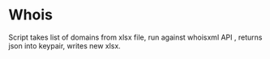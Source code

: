 # Whois
 Script takes list of domains from xlsx file, run against whoisxml API , returns json into keypair, writes new xlsx. 
